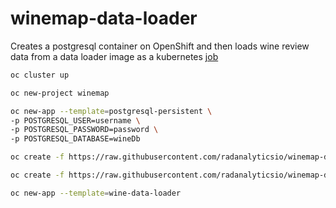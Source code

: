 # winemap-data-loader
Creates a postgresql container on OpenShift and then loads wine review data from a data loader image as a kubernetes [job](http://kubernetesbyexample.com/jobs/)


```sh
oc cluster up

oc new-project winemap

oc new-app --template=postgresql-persistent \
-p POSTGRESQL_USER=username \
-p POSTGRESQL_PASSWORD=password \
-p POSTGRESQL_DATABASE=wineDb
```

```sh
oc create -f https://raw.githubusercontent.com/radanalyticsio/winemap-data-loader/master/wine-data-loader.yaml

oc create -f https://raw.githubusercontent.com/radanalyticsio/winemap-data-loader/master/secret.yaml

oc new-app --template=wine-data-loader
```
